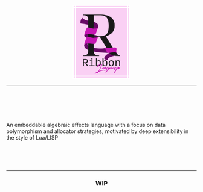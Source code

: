 <div align="center">
    <img style="width: 30%" alt="Ribbon Logo" src="images/logo_full.svg"/>
</div>

<hr/>
<br/>
<br/>
<br/>
<br/>

An embeddable algebraic effects language with a focus on data polymorphism and allocator strategies, motivated by deep extensibility in the style of Lua/LISP

<br/>
<br/>
<br/>
<hr/>

<div align="center">
    <h3>WIP</h3>
</div>
